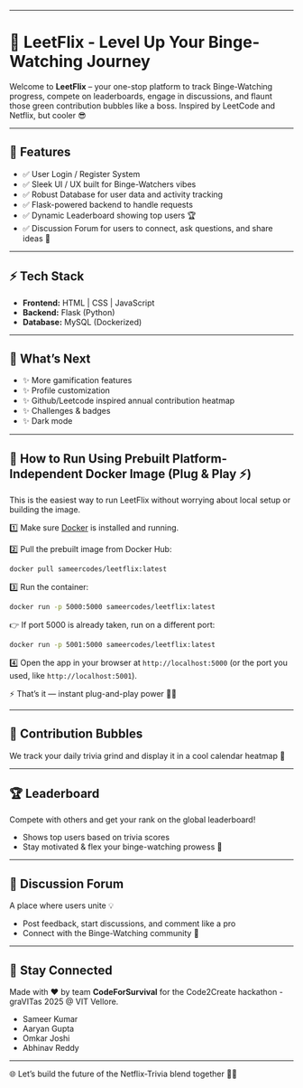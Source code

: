 -----

# 🚀 LeetFlix - Level Up Your Binge-Watching Journey

Welcome to **LeetFlix** – your one-stop platform to track Binge-Watching progress, compete on leaderboards, engage in discussions, and flaunt those green contribution bubbles like a boss. Inspired by LeetCode and Netflix, but cooler 😎

-----

## 🌟 Features

  - ✅ User Login / Register System
  - ✅ Sleek UI / UX built for Binge-Watchers vibes
  - ✅ Robust Database for user data and activity tracking
  - ✅ Flask-powered backend to handle requests
  - ✅ Dynamic Leaderboard showing top users 🏆
  - ✅ Discussion Forum for users to connect, ask questions, and share ideas 💬

-----

## ⚡ Tech Stack

  - **Frontend:** HTML | CSS | JavaScript
  - **Backend:** Flask (Python)
  - **Database:** MySQL (Dockerized)

-----

## 🚧 What’s Next

  - ✨ More gamification features
  - ✨ Profile customization
  - ✨ Github/Leetcode inspired annual contribution heatmap
  - ✨ Challenges & badges
  - ✨ Dark mode

-----

## 🚀 How to Run Using Prebuilt Platform-Independent Docker Image (Plug & Play ⚡)

This is the easiest way to run LeetFlix without worrying about local setup or building the image.

1️⃣ Make sure [Docker](https://www.docker.com/get-started) is installed and running.

2️⃣ Pull the prebuilt image from Docker Hub:

```bash
docker pull sameercodes/leetflix:latest
```

3️⃣ Run the container:

```bash
docker run -p 5000:5000 sameercodes/leetflix:latest
```

👉 If port 5000 is already taken, run on a different port:

```bash
docker run -p 5001:5000 sameercodes/leetflix:latest
```

4️⃣ Open the app in your browser at `http://localhost:5000` (or the port you used, like `http://localhost:5001`).

⚡ That’s it — instant plug-and-play power 🧱💯

-----

## 🎯 Contribution Bubbles

We track your daily trivia grind and display it in a cool calendar heatmap 💚

-----

## 🏆 Leaderboard

Compete with others and get your rank on the global leaderboard\!

  - Shows top users based on trivia scores
  - Stay motivated & flex your binge-watching prowess 💪

-----

## 💬 Discussion Forum

A place where users unite 💡

  - Post feedback, start discussions, and comment like a pro
  - Connect with the Binge-Watching community 🔗

-----

## 👋 Stay Connected

Made with ❤️ by team **CodeForSurvival** for the Code2Create hackathon - graVITas 2025 @ VIT Vellore.

  - Sameer Kumar
  - Aaryan Gupta
  - Omkar Joshi
  - Abhinav Reddy

-----

🌐 Let’s build the future of the Netflix-Trivia blend together 🚀💡
